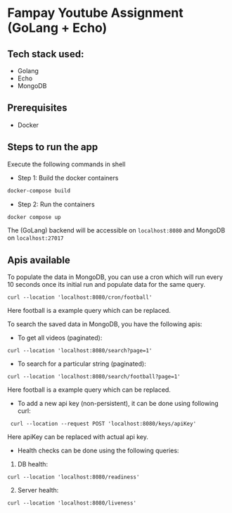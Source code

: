 # Fampay Youtube Assignment (GoLang + Echo)


## Tech stack used:
- Golang 
- Echo 
- MongoDB
 
## Prerequisites 
- Docker
## Steps to run the app

Execute the following commands in shell
- Step 1: Build the docker containers
```bash 
docker-compose build
```
- Step 2: Run the containers
```bash
docker compose up 
```

The (GoLang) backend will be accessible on `localhost:8080` and MongoDB on `localhost:27017`

## Apis available

To populate the data in MongoDB, you can use a cron which will run every 10 seconds once its initial run 
and populate data for the same query.
```curl
curl --location 'localhost:8080/cron/football'
```
Here football is a example query which can be replaced.

To search the saved data in MongoDB, you have the following apis:

- To get all videos (paginated):
```curl
curl --location 'localhost:8080/search?page=1'
```

- To search for a particular string (paginated):
```curl
curl --location 'localhost:8080/search/football?page=1' 
```
Here football is a example query which can be replaced.

- To add a new api key (non-persistent), it can be done using following curl:
```curl
 curl --location --request POST 'localhost:8080/keys/apiKey'
```
Here apiKey can be replaced with actual api key.

- Health checks can be done using the following queries:
1. DB health:
```curl
curl --location 'localhost:8080/readiness'
```
2. Server health:
```curl
curl --location 'localhost:8080/liveness'
```